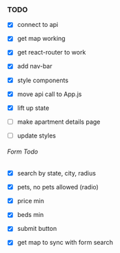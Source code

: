 ### TODO

- [x] connect to api
- [x] get map working
- [x] get react-router to work
- [x] add nav-bar
- [x] style components
- [x] move api call to App.js
- [x] lift up state
- [ ] make apartment details page
- [ ] update styles


###### Form Todo 
- [x] search by state, city, radius
- [x] pets, no pets allowed (radio)
- [x] price min
- [x] beds min 
- [x] submit button
- [x] get map to sync with form search

